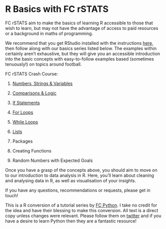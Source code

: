 # R Basics with FC rSTATS

FC rSTATS aim to make the basics of learning R accessible to those that wish to learn, but may not have the advantage of access to paid resources or a background in maths of programming.

We recommend that you get RStudio installed with the instructions [here](https://courses.edx.org/courses/UTAustinX/UT.7.01x/3T2014/56c5437b88fa43cf828bff5371c6a924/), then follow along with our basics series listed below. The examples within certainly aren’t exhaustive, but they will give you an accessible introduction into the basic concepts with easy-to-follow examples based (sometimes tenuously!) on topics around football.

FC rSTATS  Crash Course:

1. [Numbers, Strings & Variables](https://github.com/FCrSTATS/R_basics/blob/master/1.NumbersStrings_Variable.md)

2. [Comparisons & Logic](https://github.com/FCrSTATS/R_basics/blob/master/2.Comparisons_Logic.md)

3. [If Statements](https://github.com/FCrSTATS/R_basics/blob/master/3.IfStatements.md)

4. [For Loops](https://github.com/FCrSTATS/R_basics/blob/master/4.ForLoops.md)

5. [While Loops](https://github.com/FCrSTATS/R_basics/blob/master/5.WhileLoops.md)

6. [Lists](https://github.com/FCrSTATS/R_basics/blob/master/6.Lists.md)

7. Packages

8. Creating Functions

9. Random Numbers with Expected Goals

Once you have a grasp of the concepts above, you should aim to move on to our introduction to data analysis in R. Here, you’ll learn about cleaning and analysing data in R, as well as visualisation of your insights.

If you have any questions, recommendations or requests, please get in touch!

This is a R conversion of a tutorial series by [FC Python](https://fcpython.com/python-basics-fcpython). I take no credit for the idea and have their blessing to make this conversion. All text is a direct copy unless changes were relevant. Please follow them on [twitter](www.twitter.com/FC_Python) and if you have a desire to learn Python then they are a fantastic resource!

